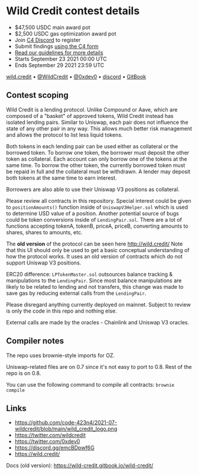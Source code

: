 # Wild Credit contest details
- $47,500 USDC main award pot
- $2,500 USDC gas optimization award pot
- Join [C4 Discord](https://discord.gg/EY5dvm3evD) to register
- Submit findings [using the C4 form](https://code423n4.com/2021-09-wild-credit-contest/submit)
- [Read our guidelines for more details](https://code423n4.com/compete)
- Starts September 23 2021 00:00 UTC
- Ends September 29 2021 23:59 UTC

[wild.credit](https://wild.credit/) • [@WildCredit](https://twitter.com/WildCredit) • [@0xdev0](https://twitter.com/0xdev0) • [discord](https://discord.gg/emcBDpwf6G) • [GitBook](https://wild-credit.gitbook.io/wild-credit/)
## Contest scoping

Wild Credit is a lending protocol. Unlike Compound or Aave, which are composed of a "basket" of approved tokens, Wild Credit instead has isolated lending pairs. Similar to Uniswap, each pair does not influence the state of any other pair in any way. This allows much better risk management and allows the protocol to list less liquid tokens.

Both tokens in each lending pair can be used either as collateral or the borrowed token. To borrow one token, the borrower must deposit the other token as collateral. Each account can only borrow one of the tokens at the same time. To borrow the other token, the currently borrowed token must be repaid in full and the collateral must be withdrawn. A lender may deposit both tokens at the same time to earn interest.

Borrowers are also able to use their Uniswap V3 positions as collateral.

Please review all contracts in this repository. Special interest could be given to `positionAmounts()` function inside of `UniswapV3Helper.sol` which is used to determine USD value of a position. Another potential source of bugs could be token conversions inside of `LendingPair.sol`. There are a lot of functions accepting tokenA, tokenB, priceA, priceB, converting amounts to shares, shares to amounts, etc.

The **old version** of the protocol can be seen here http://wild.credit/ Note that this UI should only be used to get a basic conceptual understanding of how the protocol works. It uses an old version of contracts which do not support Uniswap V3 positions.

ERC20 difference: `LPTokenMaster.sol` outsources balance tracking & manipulations to the `LendingPair`. Since most balance manipulations are likely to be related to lending and not transfers, this change was made to save gas by reducing external calls from the `LendingPair`.

Please disregard anything currently deployed on mainnet. Subject to review is only the code in this repo and nothing else.

External calls are made by the oracles - Chainlink and Uniswap V3 oracles.

## Compiler notes

The repo uses brownie-style imports for OZ.

Uniswap-related files are on 0.7 since it's not easy to port to 0.8. Rest of the repo is on 0.8.

You can use the following command to compile all contracts: `brownie compile`

## Links

- https://github.com/code-423n4/2021-07-wildcredit/blob/main/wild_credit_logo.png
- https://twitter.com/wildcredit
- https://twitter.com/0xdev0
- https://discord.gg/emcBDpwf6G
- https://wild.credit/

Docs (old version): https://wild-credit.gitbook.io/wild-credit/
